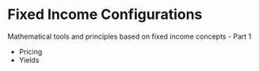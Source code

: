 # Fixed Income Configurations
Mathematical tools and principles based on fixed income concepts - Part 1
 - Pricing
 - Yields
